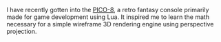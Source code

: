 I have recently gotten into the [PICO-8](https://en.wikipedia.org/wiki/PICO-8), a retro fantasy console primarily made for game development using Lua. It inspired me to learn the math necessary for a simple wireframe 3D rendering engine using perspective projection.